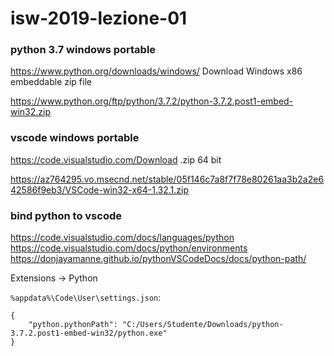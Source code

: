 # isw-2019-lezione-01

### python 3.7 windows portable
https://www.python.org/downloads/windows/ Download Windows x86 embeddable zip file

https://www.python.org/ftp/python/3.7.2/python-3.7.2.post1-embed-win32.zip

### vscode windows portable
https://code.visualstudio.com/Download .zip	64 bit

https://az764295.vo.msecnd.net/stable/05f146c7a8f7f78e80261aa3b2a2e642586f9eb3/VSCode-win32-x64-1.32.1.zip

### bind python to vscode
https://code.visualstudio.com/docs/languages/python
https://code.visualstudio.com/docs/python/environments
https://donjayamanne.github.io/pythonVSCodeDocs/docs/python-path/

Extensions -> Python

`%appdata%\Code\User\settings.json`:

```
{
    "python.pythonPath": "C:/Users/Studente/Downloads/python-3.7.2.post1-embed-win32/python.exe"
}
```
